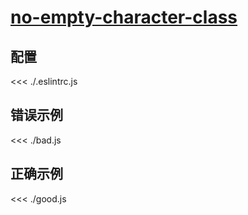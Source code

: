# [no-empty-character-class](https://eslint.org/docs/rules/no-empty-character-class)

## 配置

<<< ./.eslintrc.js

## 错误示例

<<< ./bad.js

## 正确示例

<<< ./good.js
